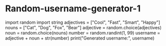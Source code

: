 # Random-username-generator-1
import random
import string 
adjectives = ["Cool", "Fast", "Smart", "Happy"]
nouns = ["Cat", "Dog", "Fox", "Bear"]
adjective = random.choice(adjectives)
noun = random.choice(nouns)
number = random.randint(1, 99)
username = adjective + noun + str(number)
print("Generated username:", username)
